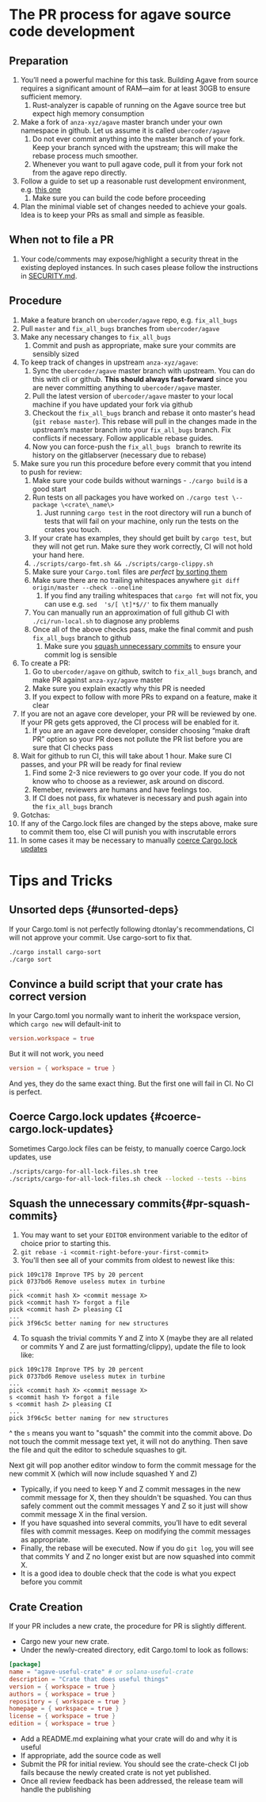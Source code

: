 # The PR process for agave source code development

## Preparation

1. You’ll need a powerful machine for this task. Building Agave from source requires a significant amount of RAM—aim for at least 30GB to ensure sufficient memory.
   1. Rust-analyzer is capable of running on the Agave source tree but expect high memory consumption
2. Make a fork of `anza-xyz/agave` master branch under your own namespace in github. Let us assume it is called `ubercoder/agave`
   1. Do not ever commit anything into the master branch of your fork. Keep your branch synced with the upstream; this will make the rebase process much smoother.
   2. Whenever you want to pull agave code, pull it from your fork not from the agave repo directly.
3. Follow a guide to set up a reasonable rust development environment, e.g. [this one](https://github.com/anza-xyz/agave/?tab=readme-ov-file#building)
   1. Make sure you can build the code before proceeding
4. Plan the minimal viable set of changes needed to achieve your goals. Idea is to keep your PRs as small and simple as feasible.


## When not to file a PR

1. Your code/comments may expose/highlight a security threat in the existing deployed instances. In such cases please follow the instructions in [SECURITY.md](https://github.com/anza-xyz/agave/blob/master/SECURITY.md).


## Procedure

1. Make a feature branch on `ubercoder/agave` repo, e.g. `fix_all_bugs`
2. Pull `master` and `fix_all_bugs` branches from `ubercoder/agave`
3. Make any necessary changes to `fix_all_bugs`
   1. Commit and push as appropriate, make sure your commits are sensibly sized
4. To keep track of changes in upstream `anza-xyz/agave`:
   1. Sync the `ubercoder/agave` master branch with upstream. You can do this with cli or github. **This should always fast-forward** since you are never committing anything to `ubercoder/agave` master.
   2. Pull the latest version of `ubercoder/agave` master to your local machine if you have updated your fork via github
   3. Checkout the `fix_all_bugs` branch and rebase it onto master's head (`git rebase master`). This rebase will pull in the changes made in the upstream’s master branch into your `fix_all_bugs` branch. Fix conflicts if necessary. Follow applicable rebase guides.
   4. Now you can force-push the `fix_all_bugs ` branch to rewrite its history on the gitlabserver (necessary due to rebase)
5. Make sure you run this procedure before every commit that you intend to push for review:
   1. Make sure your code builds without warnings - `./cargo build` is a good start
   2. Run tests on all packages you have worked on ``` ./cargo test \--package \<crate\_name\> ```
      1. Just running `cargo test` in the root directory will run a bunch of tests that will fail on your machine, only run the tests on the crates you touch.
   3. If your crate has examples, they should get built by `cargo test`, but they will not get run. Make sure they work correctly, CI will not hold your hand here.
   4. ```./scripts/cargo-fmt.sh && ./scripts/cargo-clippy.sh```
   5. Make sure your `Cargo.toml` files are *perfect* [by sorting them](#unsorted-deps)
   6. Make sure there are no trailing whitespaces anywhere `git diff origin/master --check --oneline`
      1. If you find any trailing whitespaces that `cargo fmt` will not fix, you can use e.g. `sed  's/[ \t]*$//'` to fix them manually
   7. You can manually run an approximation of full github CI with ``` ./ci/run-local.sh``` to diagnose any problems
   8. Once all of the above checks pass, make the final commit and push `fix_all_bugs` branch to github
      1. Make sure you [squash unnecessary commits](#pr-squash-commits) to ensure your commit log is sensible
6. To create a PR:
   1. Go to `ubercoder/agave` on github, switch to `fix_all_bugs` branch, and make PR against `anza-xyz/agave` master
   2. Make sure you explain exactly why this PR is needed
   3. If you expect to follow with more PRs to expand on a feature, make it clear
7. If you are not an agave core developer, your PR will be reviewed by one. If your PR gets gets approved, the CI process will be enabled for it.
   1. If you are an agave core developer, consider choosing “make draft PR” option so your PR does not pollute the PR list before you are sure that CI checks pass
8. Wait for github to run CI, this will take about 1 hour. Make sure CI passes, and your PR will be ready for final review
   1. Find some 2-3 nice reviewers to go over your code. If you do not know who to choose as a reviewer, ask around on discord.
   2. Remeber, reviewers are humans and have feelings too.
   3. If CI does not pass, fix whatever is necessary and push again into the `fix_all_bugs` branch
10. Gotchas:
   1. If any of the Cargo.lock files are changed by the steps above, make sure to commit them too, else CI will punish you with inscrutable errors
   2. In some cases it may be necessary to manually [coerce Cargo.lock updates](#coerce-cargo.lock-updates)


# Tips and Tricks

## Unsorted deps {#unsorted-deps}

  If your Cargo.toml is not perfectly following dtonlay's recommendations, CI will not approve your commit. Use cargo-sort to fix that.
```sh
./cargo install cargo-sort
./cargo sort
```


## Convince a build script that your crate has correct version

   In your Cargo.toml you normally want to inherit the workspace version, which `cargo new` will default-init to

```toml
version.workspace = true
```

   But it will not work, you need


```toml
version = { workspace = true }
```

   And yes, they do the same exact thing. But the first one will fail in CI. No CI is perfect.



## Coerce Cargo.lock updates {#coerce-cargo.lock-updates}

   Sometimes Cargo.lock files can be feisty, to manually coerce Cargo.lock updates, use


```sh
./scripts/cargo-for-all-lock-files.sh tree
./scripts/cargo-for-all-lock-files.sh check --locked --tests --bins
```



## Squash the unnecessary commits{#pr-squash-commits}

1. You may want to set your `EDITOR` environment variable to the editor of choice prior to starting this.
2. `git rebase -i <commit-right-before-your-first-commit>`
3. You'll then see all of your commits from oldest to newest like this:
```
pick 109c178 Improve TPS by 20 percent
pick 0737bd6 Remove useless mutex in turbine
...
pick <commit hash X> <commit message X>
pick <commit hash Y> forgot a file
pick <commit hash Z> pleasing CI
...
pick 3f96c5c better naming for new structures
```
4. To squash the trivial commits Y and Z into X (maybe they are all related or commits Y and Z are just formatting/clippy), update the file to look like:
```
pick 109c178 Improve TPS by 20 percent
pick 0737bd6 Remove useless mutex in turbine
...
pick <commit hash X> <commit message X>
s <commit hash Y> forgot a file
s <commit hash Z> pleasing CI
...
pick 3f96c5c better naming for new structures
```
^ the `s` means you want to "squash" the commit into the commit above. Do not touch the commit message text yet, it will not do anything.
Then save the file and quit the editor to schedule squashes to git.

Next git will pop another editor window to form the commit message for the new commit X (which will now include squashed Y and Z)

* Typically, if you need to keep Y and Z commit messages in the new commit message for X, then they shouldn't be squashed.
You can thus safely comment out the commit messages Y and Z so it just will show commit message X in the final version.
* If you have squashed into several commits, you’ll have to edit several files with commit messages. Keep on modifying the commit messages as appropriate.
* Finally, the rebase will be executed. Now if you do `git log`, you will see that commits Y and Z no longer exist but are now squashed into commit X.
* It is a good idea to double check that the code is what you expect before you commit

## Crate Creation

If your PR includes a new crate, the procedure for PR is slightly different.

* Cargo new your new crate.
* Under the newly-created directory, edit Cargo.toml to look as follows:

```toml
[package]
name = "agave-useful-crate" # or solana-useful-crate
description = "Crate that does useful things"
version = { workspace = true }
authors = { workspace = true }
repository = { workspace = true }
homepage = { workspace = true }
license = { workspace = true }
edition = { workspace = true }
```
* Add a README.md explaining what your crate will do and why it is useful
* If appropriate, add the source code as well
* Submit the PR for initial review.  You should see the crate-check CI
  job fails because the newly created crate is not yet published.
* Once all review feedback has been addressed, the release team will handle the publishing
